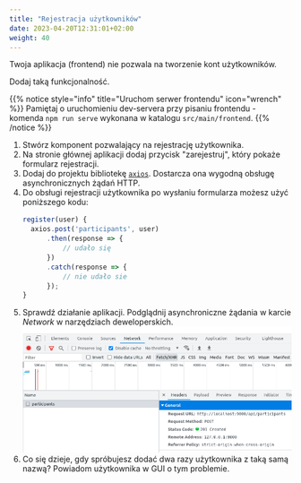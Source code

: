 ```yaml
---
title: "Rejestracja użytkowników"
date: 2023-04-20T12:31:01+02:00
weight: 40
---
```


Twoja aplikacja (frontend) nie pozwala na tworzenie kont użytkowników.

Dodaj taką funkcjonalność.

{{% notice style="info" title="Uruchom serwer frontendu" icon="wrench" %}}
Pamiętaj o uruchomieniu dev-servera przy pisaniu frontendu -
komenda `npm run serve` wykonana w katalogu `src/main/frontend`.
{{% /notice %}}

1. Stwórz komponent pozwalający na rejestrację użytkownika.
1. Na stronie głównej aplikacji dodaj przycisk "zarejestruj", który pokaże formularz rejestracji.
1. Dodaj do projektu bibliotekę [`axios`](https://github.com/axios/axios).
   Dostarcza ona wygodną obsługę asynchronicznych żądań HTTP.
1. Do obsługi rejestracji użytkownika po wysłaniu formularza możesz użyć poniższego kodu:
   ```js
   register(user) {
     axios.post('participants', user)
         .then(response => {
             // udało się
         })
         .catch(response => {
             // nie udało sie     
         });
   }
   ```
1. Sprawdź działanie aplikacji. Podglądnij asynchroniczne żądania w karcie *Network* w narzędziach
   deweloperskich.
   ![](devtools.png?ligtbox=false)
2. Co się dzieje, gdy spróbujesz dodać dwa razy użytkownika z taką samą nazwą? Powiadom użytkownika w GUI
   o tym problemie.
